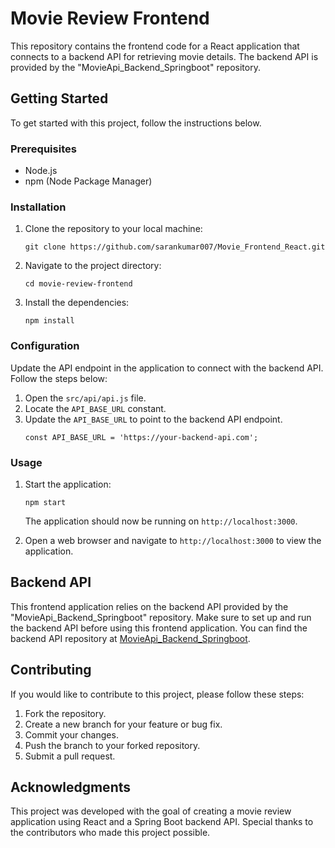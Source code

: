 # Movie Review Frontend

This repository contains the frontend code for a React application that connects to a backend API for retrieving movie details. The backend API is provided by the "MovieApi_Backend_Springboot" repository.

## Getting Started

To get started with this project, follow the instructions below.

### Prerequisites

- Node.js
- npm (Node Package Manager)

### Installation

1. Clone the repository to your local machine:

   ```
   git clone https://github.com/sarankumar007/Movie_Frontend_React.git
   ```

2. Navigate to the project directory:

   ```
   cd movie-review-frontend
   ```

3. Install the dependencies:

   ```
   npm install
   ```

### Configuration

Update the API endpoint in the application to connect with the backend API. Follow the steps below:

1. Open the `src/api/api.js` file.
2. Locate the `API_BASE_URL` constant.
3. Update the `API_BASE_URL` to point to the backend API endpoint.
   ```
   const API_BASE_URL = 'https://your-backend-api.com';
   ```

### Usage

1. Start the application:

   ```
   npm start
   ```

   The application should now be running on `http://localhost:3000`.

2. Open a web browser and navigate to `http://localhost:3000` to view the application.

## Backend API

This frontend application relies on the backend API provided by the "MovieApi_Backend_Springboot" repository. Make sure to set up and run the backend API before using this frontend application. You can find the backend API repository at [MovieApi_Backend_Springboot](https://github.com/sarankumar007/MovieApi_Backend_Springboot).

## Contributing

If you would like to contribute to this project, please follow these steps:

1. Fork the repository.
2. Create a new branch for your feature or bug fix.
3. Commit your changes.
4. Push the branch to your forked repository.
5. Submit a pull request.



## Acknowledgments

This project was developed with the goal of creating a movie review application using React and a Spring Boot backend API. Special thanks to the contributors who made this project possible.

